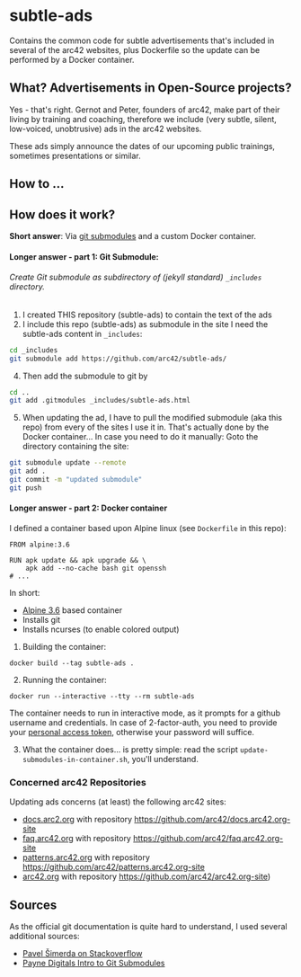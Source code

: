 # subtle-ads
Contains the common code for subtle advertisements that's included in several of the arc42 websites,
plus Dockerfile so the update can be performed by a Docker container.

## What? Advertisements in Open-Source projects?
Yes - that's right. Gernot and Peter, founders of arc42, make part of their living by training and coaching,
therefore we include (very subtle, silent, low-voiced, unobtrusive) ads in the arc42 websites.

These ads simply announce the dates of our upcoming public trainings, sometimes presentations or similar.

## How to ...


## How does it work?

**Short answer**: Via [git submodules](https://git-scm.com/docs/git-submodule)
and a custom Docker container.

#### Longer answer - part 1: Git Submodule:

###### Create Git submodule as subdirectory of (jekyll standard) `_includes` directory.

1. I created THIS repository (subtle-ads) to contain the text of the ads
2. I include this repo (subtle-ads) as submodule in the site
I need the subtle-ads content in `_includes`:
``` bash
cd _includes
git submodule add https://github.com/arc42/subtle-ads/
```

4. Then add the submodule to git by
```bash
cd ..
git add .gitmodules _includes/subtle-ads.html
```

5. When updating the ad, I have to pull
the modified submodule (aka this repo) from
every of the sites I use it in. That's actually done by the Docker container...
In case you need to do it manually: Goto the directory containing the site:
```bash
git submodule update --remote
git add .
git commit -m "updated submodule"
git push
```
#### Longer answer - part 2: Docker container

I defined a container based upon Alpine linux
(see `Dockerfile` in this repo):

```Docker
FROM alpine:3.6

RUN apk update && apk upgrade && \
    apk add --no-cache bash git openssh
# ...
```

In short:
* [Alpine 3.6](https://alpinelinux.org/) based container
* Installs git
* Installs ncurses (to enable colored output)

1. Building the container:
```
docker build --tag subtle-ads .
```

2. Running the container:
```
docker run --interactive --tty --rm subtle-ads
```
  The container needs to run in interactive mode,
as it prompts for a github username and
credentials. In case of 2-factor-auth,
you need to provide your
[personal access token](https://help.github.com/articles/creating-a-personal-access-token-for-the-command-line/),
otherwise your password will suffice.


3. What the container does...
is pretty simple: read the script
`update-submodules-in-container.sh`,
you'll understand.

### Concerned arc42 Repositories

Updating ads concerns (at least) the following arc42 sites:
  * [docs.arc2.org](http://docs.arc42.org) with repository https://github.com/arc42/docs.arc42.org-site
  * [faq.arc42.org](http://faq.arc42.org) with repository
  https://github.com/arc42/faq.arc42.org-site
  * [patterns.arc42.org](http://patterns.arc42.org) with repository https://github.com/arc42/patterns.arc42.org-site
  * [arc42.org](https://github.com/arc42/arc42.org-site) with repository
  https://github.com/arc42/arc42.org-site)



## Sources
As the official git documentation is quite hard to understand, I used several additional sources:

* [Pavel Šimerda on Stackoverflow](https://stackoverflow.com/questions/15844542/git-symlink-reference-to-a-file-in-an-external-repository/27770463#27770463)
* [Payne Digitals Intro to Git Submodules](http://paynedigital.com/articles/2011/10/introduction-to-git-submodules)
